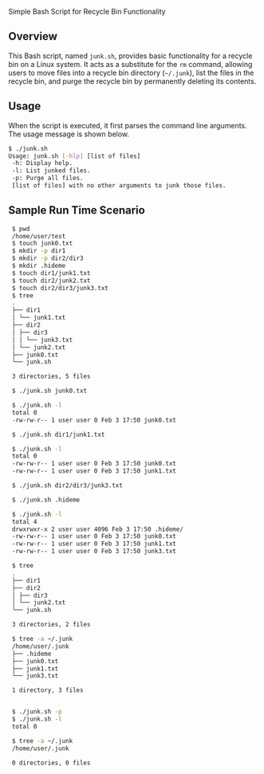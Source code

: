 Simple Bash Script for Recycle Bin Functionality

## Overview

This Bash script, named `junk.sh`, provides basic functionality for a recycle bin on a Linux system. It acts as a substitute for the `rm` command, allowing users to move files into a recycle bin directory (`~/.junk`), list the files in the recycle bin, and purge the recycle bin by permanently deleting its contents.

## Usage
When the script is executed, it first parses the command line arguments. The usage message
is shown below.
```bash
$ ./junk.sh
Usage: junk.sh [-hlp] [list of files]
 -h: Display help.
 -l: List junked files.
 -p: Purge all files.
 [list of files] with no other arguments to junk those files.
```


## Sample Run Time Scenario
```bash
 $ pwd
 /home/user/test
 $ touch junk0.txt
 $ mkdir -p dir1
 $ mkdir -p dir2/dir3
 $ mkdir .hideme
 $ touch dir1/junk1.txt
 $ touch dir2/junk2.txt
 $ touch dir2/dir3/junk3.txt
 $ tree
 .
 ├── dir1
 │ └── junk1.txt
 ├── dir2
 │ ├── dir3
 │ │ └── junk3.txt
 │ └── junk2.txt
 ├── junk0.txt
 └── junk.sh

 3 directories, 5 files

 $ ./junk.sh junk0.txt

 $ ./junk.sh -l
 total 0
 -rw-rw-r-- 1 user user 0 Feb 3 17:50 junk0.txt

 $ ./junk.sh dir1/junk1.txt

 $ ./junk.sh -l
 total 0
 -rw-rw-r-- 1 user user 0 Feb 3 17:50 junk0.txt
 -rw-rw-r-- 1 user user 0 Feb 3 17:50 junk1.txt

 $ ./junk.sh dir2/dir3/junk3.txt

 $ ./junk.sh .hideme

 $ ./junk.sh -l
 total 4
 drwxrwxr-x 2 user user 4096 Feb 3 17:50 .hideme/
 -rw-rw-r-- 1 user user 0 Feb 3 17:50 junk0.txt
 -rw-rw-r-- 1 user user 0 Feb 3 17:50 junk1.txt
 -rw-rw-r-- 1 user user 0 Feb 3 17:50 junk3.txt

 $ tree
 .
 ├── dir1
 ├── dir2
 │ ├── dir3
 │ └── junk2.txt
 └── junk.sh

 3 directories, 2 files

 $ tree -a ~/.junk
 /home/user/.junk
 ├── .hideme
 ├── junk0.txt
 ├── junk1.txt
 └── junk3.txt

 1 directory, 3 files


 $ ./junk.sh -p
 $ ./junk.sh -l
 total 0

 $ tree -a ~/.junk
 /home/user/.junk

 0 directories, 0 files

